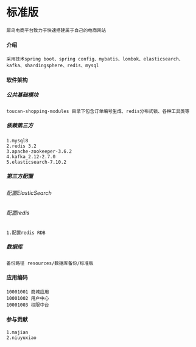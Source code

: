 # 标准版

    犀鸟电商平台致力于快速搭建属于自己的电商网站
    
#### 介绍
    采用技术spring boot、spring config、mybatis、lombok、elasticsearch、kafka、shardingsphere、redis、mysql

#### 软件架构

##### 公共基础模块
    toucan-shopping-modules 目录下包含订单编号生成、redis分布式锁、各种工具类等

    

##### 依赖第三方
    1.mysql8
    2.redis 3.2
    3.apache-zookeeper-3.6.2
    4.kafka_2.12-2.7.0
    5.elasticsearch-7.10.2

##### 第三方配置

###### 配置ElasticSearch


###### 配置redis
    
    1.配置redis RDB

##### 数据库

    备份路径 resources/数据库备份/标准版
    
    

#### 应用编码

    10001001 商城应用
    10001002 用户中心
    10001003 权限中台
    

#### 参与贡献
    
    1.majian
    2.niuyuxiao